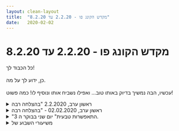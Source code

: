 ```yaml
---
layout: clean-layout
title:  "מקדש הקונג פו - 2.2.20 עד 8.2.20"
date:   2020-02-02
---
```

# מקדש הקונג פו - 2.2.20 עד 8.2.20 
כל הכבוד לך!<br> <br> כן, ידוע לך על מה.<br> <br> עכשיו, הבה נמשיך בדיוק באותו טוב... ואפילו נשביח אותו ונוסיף לו! כמה פשוט!

<details>
                    <summary>ראשון ערב, 2.2.2020 "בהצלחה רבה</summary>
                    השיעור שלי התחיל ב17:35 עם בן וקרן.<br> המשימה הראשונה הייתה לעבוד על משהו לבחירתי. לאחר מכן התבקשנו לעבוד על פורמה כלשהי לבחירתנו, אני עבדתי על שלושת הפורמות הבסיסיות לסרוגין. הונחנו גם להודיע על השתפרות במשהו, או כשמצאנו דגש שברצוננו לחזק. למרות שמצאתי דגש כזה (לבצע את הפורמה בצורה מדוייקת ככל האפשר) שכחתי להודיע על כך. <br> אחר כך התבקשנו לבצע תנועות שנעימות לנו, כרצוננו. החלק הארי של השיעור היה מורכב מאימוני קרב שלי ושל קרן בוריאציות שונות (עכשיו לפי תורות;עכשיו סימולטנית;עכשיו ביד אחת; עכשיו בשתי ידיים וכו&#39;) וזה היה מאוד מלמד, לפרק ככה כל חלק בקרב לחלקיקים הקטנים שלו.<br> לאחר מכן סבב שבו אומרים הצלחה מהיום, ואז מציינים כשמוצאים משהו שהיינו רוצים שיקרה/שיהיה ואז מדווחים על משהו שנעים לנו כרגע. לבסוף התרגיל נפתח לאחד משלושת האחרונים, כרצוננו.<br> השיעור נגמר בכך שבן נתן לנו משימה, וביקש שנבחר עוד שתי משימות, נבצע אותן לפי איזה סדר שנחליט, וכשנסיים השיעור ייגמר. המשימה הייתה להתמקד ביכולת שהיינו רוצים שתהיה לנו ולבנות את הדבר הזה. המשימות שבחרתי לעצמי הן:<br> לנסות לחמם את כפות הידיים<br> להסתכל על השיעור של הבנים שהתחולל לידנו וללמוד כמה שאפשר מצפייה בהם.<br> וזהו (:
                  </details><details>
                    <summary>ראשון ערב, 02.02.2020 - "בהצלחה רבה</summary>
                    מ 18:55 ועד 21:40 לערך.<br> ביחד עם ריב, יניב, דרור ובן.<br> <br> כמה נקודות מהשיעור שלי:<br>  - המיקוד שלי לשיעור הפעם שהוא יתמוך בשבוע הקרוב.<br> <br>  - ממש בהתחלה עשיתי להנאתי כמה סשנים שכללו ספירה עד 100. למשל כמה סשנים של 100 דילוגים, 2-3&nbsp;&nbsp;סשנים של חבטות באוויר, וסשן אחד ביחד עם ריב של חבטות לכרית. <br> <br> - בהמשך, לאחר שעברנו לקומה השנייה של גן יעקב, ריב, דרור ואני התחלנו בסדרה של עבודות פשוטות וטובות. התחלנו בהזזות בעמידת רוכב, עברנו לסימונים עם יד אחת לשני הפרטנרים, בהמשך הוספנו את היכולת להסיט ולהתחמק, אח&quot;כ עשינו משהו דומה עם סימוני בעיטות במקום עם הידיים.<br> <br>  - עברנו לתרגול ממושך, יחסית, של תפיסה והתחמקות. להערכתי זה נמשך כשעה ורבע. בהתחלה היינו ארבעה (ריב, יניב, דרור ואני) ואחרי כמה זמן בן הצטרף אלינו. אזור המשחק היה תחום ע&quot;י מעקה ושני עמודים במרחק של 3 מטרים ממנו וכ-10 מטרים אחד מהשני. הבדל אחד בין מה שתרגלנו לבין צורת העבודה הבסיסית הוא שהפעם לא החלפנו תפקידים ברגע שהייתה תפיסה, אלא התופס יכל לעצור במהלך הניסיון שלו לצוד אחרים ואז מישהו החליף אותו. <br> זו הייתה עבודה מאד טובה ומהנה. בסבב חופשי של שיתופים שעשינו לאחר מכן, ציינתי שרק בדקות האחרונות של העבודה הרגשתי שאני נכנס למצב של למידה גבוה יותר. כשאמרתי את זה התכוונתי בעיקר לחלק בו הייתי בתפקיד של הנתפס. זה בא לידי ביטוי באפשרויות חדשות שזיהיתי ושאני יכול להתקדם בהן, ובעירנות מחודשת שעלתה בי. זה העלה בי זכרונות למקרים דומים בעבר...<br> <br>  - סיימתי את השיעור שלי בברכה ובהיזכרות במיקוד שבחרתי בתחילתו.<br> <br> אחלה שיעור! תודה!
                  </details><details>
                    <summary>"התאפשרות טבעית" יום שני בבוקר ה 3.</summary>
                    אימון חופשי בין הקשתות בגינה..<br> בין היתר אימון בעיטות סימונים עד הברך<br> עם יואב וקרב סימונים ידיים כל הגוף גם,<br> אחר כך כתפיים עם אינגריד אחיזת יד <br> וחיבוק..<br> בן התערב עם 4 שערים לעבודה עם הקשתות<br> בגן המשחקים.. להיתלות בידיים כפופות איפה<br> שיוצא.. לתפוס בשתי ידיים ולעבור ממקום למקום,<br> להשתמש ביד כחבל שמחזיק אותי מליפול,<br> ובסוף לכופף את היד ולהתיישר.. והאחרון להאחז<br> בשתי ידיים ושתי רגליים על המתקן<br> לאחר מכן כל אחד עבודה פנימית לעצמו ולאחרים, וסיימנו ב 0835<br>
                  </details><details>
                    <summary>משיעורי השבוע של</summary>
                    
                  </details><details>
                    <summary>> > א' 2.2.2020, "בהצלחה רבה</summary>
                    ממשהו כמו עשרה לשבע עד עשר וחצי ומשהו, בגן יעקב. בהתחלה על הרמפה בכניסה ואז בקומה השניה, ליד החלונות להיכל התרבות.<br> בתחילת השיעור בועז ואני, בהמשך הצטרפו גם דרור ויניב. בהתחלה היינו גם ליד קרן והדר בשיעור שלהן.<br> <br> תרגלתי קצת את סן צ&#39;ן השלישית, נהניתי לגלות שכאילו שכחתי חלקים ממנה, זה הראה לי אלו נלמדו באופן יותר שטחי. כשחזרתי עליה קצת עם בועז נזכרתי וגיליתי דברים חדשים דווקא מתוך תחושת העולב המסויימת שליוותה את העבודה, כאילו הפורמה מלמדת אותי דברים בנפרד מרמתי בה. זה היה יפה. עיקר מה שקיבלתי, לפיכך, לא היה זרימת הפורמה, תנועות מתוכה או מה שאפשר לעשות בהן (אם כי גם אלה היו), אלא רגעי התבוננות בהתרחשויות בתוכי תוך-כדי תרגול.<br> <br> בועז חבט באוויר סדרות של מאה חבטות, היה נעים לצפות בו (תוך כדי תרגולים אחרים, גם כדי לא לשנות את העבודה שלו) וללמוד ממנו. בסוף הצטרפתי אליו למאה חבטות (שלו ואז שלי) בכרית. עזר לי כוונון של בועז, ששיתף אותי בזה שהוא מנסה לכלול בעבודה אחוז מסויים של בעיטות. נהניתי בעיקר מסדרות חבטות, ומלהבחין ברגעים שבהם &quot;נשאבתי&quot; לחשוף את עצמי, כאילו משחק תשומת הלב הוא העיקר. גם את התרגול הזה חוויתי כמן מסעון היכרות-מחדש עם תחום שמלמד אותי דברים בלי קשר לרמתי בו. חוויית הזרות, היעדר המיומנות, היעדר תשומת הלב, הציעה לי יתרונות היום, ונלוו לזה תחושת-גילוי והקלה (כללית, לא רק לגבי התרגולים המסויימים או תחומי התרגול).<br> <br> בשלושה, עם בועז ודרור, התחלנו ב&quot;הזזות&quot; ביד אחת (כולנו ניצלנו את זה שלאחד מאיתנו היתה חולשה במרפק כדי להתיימן בעבודה ביד אחת) ועברנו במדורג לחקירת סימונים עדינים וכוונתם, סימוני יד ורגל והגנה על עצמנו, חמיקה, שילובי יד ורגל - צורות עבודה בסיסיות שהראשוניות המובהקת שלהם איפשרה לי לגלות הרבה הפעם. נדמה היה לי שתשומת הלב שכל אחד משלושתנו הצליח להגיע אליה ולהישאר בה עזרה גם לאחרים, מן תזונה משותפת, ריקוד משותף (מגושם לפעמים, וגם בזה היה יפה להיות).<br> <br> עד שבן שלף אותנו לסט עבודות, הגענו ביוזמת יניב גם לטיפונת תרגול של פורמת &quot;עגור&quot; קצרצרה, מחזורית, נהדרת.<br> המצפן העיקרי שהונחיתי בתחילת השיעור להיעזר בו היה <b>איזון</b>. התרגול הזה הזכיר לי אותו (בעזרת הפורמה, האיזון, והיעדרו).<br> <br> תרגלנו זמן ארוך יחסית &quot;תפיסה והתחמקות&quot; בהנחיית בן ואז גם בהשתתפותו, במלבן שגבל בגדר (תוחמי-השטח האחרים היו שני עמודים והדמיון) ולכן היו לו רק שלוש צלעות שדריכה מחוץ להן גורמת לנתפסים להצהיר על קיומם. במשך זמן קצר יחסית שלקחתי בו את תפקיד התופס (כלומר הייתי בעיניים עצומות) מצאתי שאני מאבד את תפיסת השטח די מהר - את הכיוון, את הצורה. ניסיתי למצוא הדים לגילוי הזה גם בתפקיד הנתפס (בעיניים פקוחות).<br> <br> שיתפנו (ושותפנו) בדברים שרצינו לשתף בהם (מה&quot;תפיסה והתחמקות&quot;; מהחיים; מחמש דקות שקיבלנו להשתפר בהן במנוחה; מכמה דקות שקיבלנו כדי לתת לעצמנו בהן עזרים לימים הקרובים). בלטה לי נפרדות השיתופים ממה שהביע אותם. אופני ההתבטאות - המלים, הדמויות - נדמו לי כמן כתמי צבע קטנים, כתמי שמן על מים. נהניתי לראות, כמידת יכולתי, משהו ממה שיצר אותם בכל אחד מאיתנו. נדמה לי שזה עזר לי גם לקבל מהם יותר, ולתת בהם יותר (גם כששיתפתי רק בכותרת כמו &quot;זה היה יעיל ומועיל&quot;).
                  </details><details>
                    <summary>> > ב' ערב, 3.2.2020: "כוכבנו הטבעי</summary>
                    מעשר, אחרי שחזרתי הביתה מהעבודה.<br> מסגרת השיעור שלי עוצבה היום בנדיבות כך שיתאפשר לי בכלל. בהתחלה קיבלתי באימייל הנחיות להשתער עם יומן השיעורים (שאם איישם מספיק לפני תחילת השיעור יוכלו לשגר אותי גם לנקודת מפגש פיזית (אנסטסיה, יעד שלרווחת הבטן שלי לא הגעתי אליו)). כשהתברר שלא אחזור היום מהעבודה בזמן לשעת המפגש המיועדת, שעת ההתחלה הוגמשה. נדיר ומשמח.<br> <br> הפרדתי את השיעור מהמולת היומיום בקריאה ב-&quot;commentaries&quot; של מוריס ניקול. כפי שקיוויתי שיקרה, זה היה קצרצר (זאת היתה מעין ברכה, אפשר לומר) - נזכרתי כמעט מייד במשהו שבא לי לספר עליו משיעור יום א&#39; ופניתי ליומן.<br> עד אחת עשרה וחצי.<br>
                  </details><details>
                    <summary>> > ד' ערב, 5.2.2020: "ניקוי והשלת המיותר</summary>
                    מכמה דקות לשבע עד כעשר ועשרה, בועז, נעה, דניאל ואני.<br> <br> בתחילת השיעור קיבלנו ארבעה מקדשים, בארבע משבצות-שטח עוקבות ברחבת חסידי אומות עולם: <br> &#127983; מקדש הפורמות<br> &#127983; מקדש הריצה (שאפשר גם לצאת ממשבצת הקרקע שלו, רק צריך להישאר בקשב אליה ולדעת אם מישהו נכנס לתוכה)<br> &#127983; מקדש הטכניקות<br> &#127983; מקדש העבודה עם הקרקע<br> <br> התייצבנו כל אחד במקדש, והנחנו להם להנחות אותנו.<br> <br> היינו חופשיים לנוע ממקדש למקדש כרצוננו, אבל בכל מקדש יכלו להיות עד שניים מאיתנו - כך שאם אחד נכנס למקדש שכבר נמצאים בו שניים על לפחות אחד מהם לעבור למקדש אחר.<br> כניסה למקדש ועזיבתו, נעשו עם ברכה.<br> מי שנכנס למקדש שכבר שוהה בו מישהו, נכנס לחסותו של מי שכבר בו.<br> <br> הונחיתי על ידי נעה במקדש הפורמות (בשימוש בפורמה כבמפה שמראה לי דרך בטוחה שכבר נעשתה לי היכרות איתה שוב ושוב) ובמקדש העבודה עם הקרקע (בשימוש בקרקע בכדי לנוח), על ידי דניאל במקדש הטכניקות (בהדרכה מרשימה בצלילותה שאיפשרה לנו חקירה פשוטה ומענגת של הגעות זה אל זה), ועל ידי בועז במקדש הריצה (בקפיציות שהקרקע והגוף מספקים ובמיומנות החייתית הטבעית של התנועה - שאיפשר תרגול ספרינטים כיפי במיוחד).<br> הנחיתי את נעה במקדש הטכניקות (בשימוש בטכניקה כבמפה, שמנחה גם באמצעות &quot;לבבות&quot; או &quot;ליבות&quot; שיש בה - בזו שעבדנו איתה הונחינו על ידי ליבת הטווח וליבת המוגנות לכל אורך הדרך), ואת בועז במקדש הפורמות (בשימוש בתנוחות מוצא למנוחה והטענה והשתגרות מהן לתנוחות שמשמשות כך בתורן גם הן).<br> תחושת המקדש בכל אחד מהם היתה חיה, חזקה, זוהרת מאוד, וניכרה כשהייתי בהם עם עוד מישהו וגם כשהייתי בהם לבד.<br> <br> ---<br> <br> בשלב שנמשך הרבה פחות זמן מהאחרים הותר לנו לשהות בכל מקדש בלי הגבלת כמות (כשכל השוהים במקדש מסויים נמצאים תחת חסות הוותיק-במקדש מביניהם). לא השתמשנו בזה נדמה לי, לא זכור לי רגע עם יותר משניים במקדש.<br> <br> ---<br> <br> ארבעת המקדשים התחלפו ב-<br> &#127963;&#65039; מקדש המנוחה<br> &#127963;&#65039; מקדש העבודות הפנימיות<br> &#127963;&#65039; מקדש המוגנות הפנימית<br> &#127963;&#65039; מקדש ההסתדרות ביומיום<br> <br> אופן העבודה השתנה: כל מי שעוד בשיעור, ביחד במקדש שנמצאים בו כרגע.<br> כשעוזבים את המקדש, שיעורו של מי שהיינו תחת חסותו מסתיים.<br> <br> במקדש המנוחה דניאל, בועז ואני הצטרפנו לנעה כך שהיינו תחת חסותה, וכשעזבנו אותו הסתיים השיעור של נעה ונשארנו שלושה. זה היה חלק נהדר ומצחיק במיוחד ויצאנו ממנו, להרגשתי, הרבה יותר אנרגטיים משנכנסנו אליו. בין השאר למדנו את רפלקס הפיהוק (פלא גדול שמתקפת הפיהוקים שלנו לא פוררה את הרחבה), הנאה מעייפות, ושימוש בעייפות כבאנרגיה זמינה. <br> <br> אל מקדש ההסתדרות ביומיום הוביל אותנו בועז, כך שדניאל ואני הצטרפנו אליו וכשעזבנו אותו הסתיים השיעור של בועז.<br> בועז הנחה אותנו להבחין בזה ש&quot;הסתדרות ביומיום&quot; היא רק שלב ראשון במגדל שמאפשר הרבה יותר, ונתן לנו להבחין בשתי הרמות הבאות ולאפיין אותן. לרמה הבאה שלי קראתי &quot;שפע&quot;, היא מאופיינת בזה ש&quot;הסתדרות ביומיום&quot; היא כבר נתון מובן מאליו, לב פועם שמאפשר לשפע עיסוקים והצלחות לנבוט ממנו, סביבה רגועה, בטוחה, שופעת ומלאת חיים. את הרמה שאחריה כיניתי &quot;עושר&quot;, והיא מאופיינת בזה שרמת השפע היא כבר לב פועם שמאפשר להפנות את השפע למה שנועד לו באמת (דוגמא שעלתה על דעתי בהקשר הזה היא ביל גייטס, שלא עוסק עכשיו באיפשור שפע אלא בניתובו לעשיית טוב ברמה אחרת).<br> <br> אל מקדש העבודות הפנימיות הוביל אותנו דניאל, וכשסיים להנחות אותנו הסתיים השיעור שלו.<br> דניאל העביר אותנו דרך מדיטציות שהפשיטו מ&quot;קור&quot; ומ&quot;עייפות&quot;, למשל, את הסיפורים שלהם, והשאירו את החוויה שלי נטולת התוויות, ישירה, ומופלאה עד מאוד.<br>  <br> סיימתי את השיעור בסביבות עשר וחמישה, עשר ועשרה, כשעזבתי את מקדש המוגנות הפנימית. נתתי בו לעצמי מבנה מגן להמשיך איתו אל תוך השיעור הגדול. עניינו של המבנה הזה הוא רכות גמורה, וההשראה לו היא הספרה שסביבי (או אני שסובב את הגוף) שככל שהיא מתעדנת ונעשית רגישה יותר גוברות גם מוגנותה ויכולתה להיות בטוב ולעשות טוב בכל סיטואציה.<br> <br> בועז לא הניח בחוכמתו לאשליית משחקי &quot;סוף השיעור&quot; לשחק בו, ונשאר עד הסוף.<br> <br> אחח אחח. כל כך הרבה יופי.<br>
                  </details><details>
                    <summary>שני בוקר 3.2.2020 "התאפשרות טבעית</summary>
                    שעת הגעה 06:40 עם רמי אינגריד ובן<br> עבודה במתקנים של גינת דובנוב. עבודה תנועתית ממריצה בבוקר קר, התמקדתי בנסיון להתחבר לאיכות של רצף וזרימה.<br> עבודה זוגות עם רמי, קרב רגליים עדין מתחת גובה ברכיים, קרב סימונים עדין פלג גוף עליון, דגש על עבודה עם צד שמאל, מיקום ראש.<br> התבוננות במה אני רוצה להגשים בשיעור הזה, מה הצעד הקטן הבא שאני יכול לעשות. <br> גלגולים עדינים, הרפיה של הגב, התמסרות לגלגול, הגיע אליי דגש של מגע יד מודע בקרקע כמפתח מעניין לגלגול, הרגיש לי שלפני כן היה שם משהו מקרי, לא מודע. הגלגול השתפר, פחות הפרעות יותר זרימה. <br> התבוננות כיצד אני הופך את המשימות היומיות שלי לשיעורונים קטנים. <br> המפתח להיום - מה אני רוצה להשיג במשימה הזו, באופן מיידי, בתמונה הגדולה. <br> עבודה עם המתקנים בהנחית בן. <br> להיתלות עם ידיים כפופות, להניע את מיקום הרגליים שלי ממקום למקום תוך היתלות על המתקן. היתלות על יד אחת, לעלות על המתקן, להגביה עצמי מהקרקע. <br> מיקוד על עבודה נינוחה, חסרת מאמץ, מנות קטנות ונוחות לעבודה, בהנאה. הבחנה במאמצים מיותרים שנוצרים אצלי ומכבידים משהו, ללא ערך מוסף לעבודה. <br> סדרת עבודות פנימיות, סיום שיעור בסביבות 08:30<br>
                  </details><details>
                    <summary>"כוכבנו הטבעי", שני ערב, 3.2.2</summary>
                    רשימה שקראתי לה &quot;רצונותיי&quot;:<br> 1. להיות עצמי<br> 2. לממש את עצמי<br> 3. להתפתח במדיטציה<br> 4. להתפתח בזוגיות<br> 5. להיות יכול לעזור לאחרים<br> 6. להתרפא עוד בנפש<br> 7. להיות לוחם קונג פו טוב<br> 8. לשתף את יצירותיי ברבים<br> <br> כתבתי אותה באנסטסיה.<br> לפני אנסטסיה הייתה שעה של התפתחות בדובנוב, ואז הליכה לאנסטסיה.<br> בשעה בדובנוב הייתה חצי שעה של עבודה פיזית וחצי שעה של עבודה פנימית.<br> <br> זכור לי רגע מיוחד מההתחלה ממש. הבטתי בנערים משחקים עם סקייטבורדים וחשתי שאולי אני כבר בשיעור שלי. ואז חשבתי ששיעור זה הרפתקאה כזאת, קצת עמוקה יותר מהיום יום. <br> בכלל הרבה בשיעור התעסקתי במה זה אומר שיעור. וקצת העמקתי בהבנתי את זה.<br> זה לאו דוקא אומר להיות שיא המרוכז ומאוד על זה, אלא יותר <b>מעין היענות פנימית למשהו שמציע את עצמו</b>. (זה בערך מה שעלה לי כתשובה לשאלה מה זה שיעור).<br> <br> לבד באנסטסיה תקשרתי עם עצמי דרך כתיבה. חקרתי את הדבר הזה של פגישה עם עצמי. מה זה? עלה לי שאני במעין מפגש ריפוי שכזה עם עצמי. אמרתי לעצמי &quot;מותר לי&quot;. בכוונה של מותר לי להיות ככה, מותר לי להרגיש ככה, <b>מותר לי פאקינג להיות</b>.<br> <br> עם בן באנסטסיה:<br> אנסה לרשום את המהות של מה שהיה בחלק זה של השיעור: <br> <br> הפחד הדמיוני לעומת המציאות. אני יכול להשוות ביניהם ולראות את ההבדל. זה משחרר.<br> <br> אם הייתי מקבל את כוח העל של עכשיו אני שלם עם עצמי לגמרי, איך שאני, ככה בדיוק, האם הייתי נענה לכל מיני אפשרויות שקשורות ליצירה שלי? האם הייתי מופיע מול 200 איש? 1000? תכלס כן.<br> <br> <b>להיות עצמי. להאיר אותי.</b> (תרתי משמע). (נעים לי לכתוב את זה עכשיו). זה גורם לי לחשוב על המילים &quot;מהות זורחת&quot;.<br> <br> בן הלך לו, והמשכתי קצת את חקירת מה זה פגישה עם עצמי בכלל. <br> ואז הלכתי. ותוך כדי ההליכה, השיעור תם לו.<br> <br> 17:30-21:30.
                  </details><details>
                    <summary>> > מקסים</summary>
                    
                  </details><details>
                    <summary>> > > > (</summary>
                    
                  </details><details>
                    <summary>> > משהו נוסף מתחילת השיעור</summary>
                    להפוך את הלימון ללימונדה.<br> <br> משפט שעלה לי.<br> <br> ושכיוון ללעשות משהו טוב עם הרעש הפנימי.<br> <br> איזושהי התייחסות טובה אליו, שאפילו הופכת אותו למועיל בדרך כלשהי.
                  </details><details>
                    <summary>שני בקר 3.2.2020 - "התאפשרות טבעית</summary>
                    הגעתי הפעם בשעה 6:45 - איחרתי כי יצאתי מאוחר מהבית ולא מצאתי חניה.<br> התאמנתי עם יואב ורמי, בן הסתכל, העיר, שיקף וגם הנחה.<br> התמקדתי מאוד בעבודה שלי. הדגש שלי: זרימה לאצבעות גפות הידיים. כשבחוץ קר, אצבעות 1-3 לא ממש מתחממות, השתיים האחרות כן מתחממות כעבטר זמן מה. <br> עבודה עצמאית שלי על שחרור זרימה טובה לידיים, כפות הידיים והאצבעות. <br> תוך גדי התאמנתי על בעיטות, תנועות עדיין שיכולות לתרום לזרימה לכפות הידיים, גלישה על הדיסקית, גמישות, טיפוס נוח על מתקנים, קרב<br> כתפיים עם רמי, תרגילי כושר ועוד. <br> בן הנחה אותנו לתרגל היתלות בידיים מעט כפופות, ולט לחצי שניה. מאוד מאתגר עבורי, אבל זאת יכולת נחשקת עבורי. רמי ויואב כרבה יותר חזקים, התמקדתי ביכולת שלי.<br> 4 תרגילים לשיפור כח הזרועות. הכי אההתי את &quot;תנועת טרזן&quot; שבה גולשים מנקודה לנקודה תוך אחיזה במוט או חבל. אלמנט המשחק (הדמיוני) מגשר ומקל עחי את הפעולה. סתם היתלות בידיים כפופות מתקשר לי לתרגיל כושר שהוא מכבר ליכולותיי.<br> למחרת היה לי כיווץ שרירים קל בשרירי הזרוע. ארצה להמשיך לפתח את השרירים ואת היכולת.
                  </details><details>
                    <summary>"הצלחה מלאה" יום שלישי 04.02.2019 21:0</summary>
                    הגעה לשיעור ב8:58 <br> לאחר חיפוש קל אני ובן מצאנו זה את זה.<br> עבודה על הרפיה של הגוף תוך כדי הליכה לכיוון הים,<br> היעד העיקרי להרפות את הגוף, כל פעם שיש שיפור,&nbsp;&nbsp;להגיד. לדוגמה עיניים אם אני חש שיפור בהרפיית אזור העיניים.<br> לצד&nbsp;&nbsp;ההליכה התווספו תרגילי משנה - להרגיש /לראות את היופי- ולציין את זה (לצורך העניין במילה כן)<br> להרגיש את הרעש/ההפרעות ולומר להם hi בכל פעם שאני שם לב אליהם.<br> תוספות נוספות: <br> להרגיש את הרפיה גם בדברים מעבר לגוף (דוגמאות שלי : להרגיש הרפיה ברגשות,במחשבות בדברים שהם לא הגוף , ואז לציין את זה במקרה של שיפור ההרפיה).<br> יכולת לבטא את המילה בקול רם או בלב.<br> <br> ישיבה בספסל עם בן תוך כדי הבחנה בהצלחות:<br> היה מורכב מ לספר על הצלחה שהתרחשה.<br> להקשיב להצלחה שהצד השני&nbsp;&nbsp;מספר עליה<br> לשים לב לכמה הצד השני הוא מצליח ומוצלח ולהסתייע בכך (ניסוח שלי)<br> <br> היה מאוד נעים ומרגש, הייתה הצלחה גדולה שהשתפרה בין השאר בגלל תשומת לב לשני וכמה הוא מוצלח וההשפעה על תחושת המוצלחות שלי.<br> שכבות שהתווספו: <br> לתאר הצלחה עתידית אבל כך שלא יהיה בירור מהתיאור אם מדובר בהצלחה שהתרחשה או הצלחה שטרם התרחשה.<br> לתאר הצלחה מיידית בהווה המתרחשת ברגעים אלו ממש<br> <br> היה סבב מאוד מוצלח שכלל הצלחות &quot;גדולות&quot; ו&quot;קטנות&quot; (נגיד רגע קריטי במערכת יחסים והתרגשות כילד על הצלחה בהתקנת משחק מחשב מדיסקט&quot; ).<br> חזרה לתרגיל של ההרפיה , כאשר אני מבטא בלב או בקול ,כאשר יש התקדמות נוספת בהרפיה.<br> נפרד מבן וחזור למיקום של תחילת השיעור עם המשך התרגיל ההרפיה, כאשר אני מגיע למקום בו אני התחלתי את השיעור ,אני מסיים את השיעור&nbsp;&nbsp;הרשמי,&nbsp;&nbsp;הונחתי&nbsp;&nbsp;ע&quot;י בן , אני עדיין ממשיך את בתרגיל עד שאני מגיע לאוטו. <br> היה שיעור מצוין<br>
                  </details><details>
                    <summary>> > איזה כיף</summary>
                    הצלחתי להשאיר סיכום לילה למחרת - תרמו לזה שורה של נסיבות ובינהם היכולת שהייתה לי היום לבצע סיכום&nbsp;&nbsp;בבוקר, איזה כיף, מהמם
                  </details><details>
                    <summary>רביעי בקר 5.2.2020 - "להשתחרר מהבועה</summary>
                    הגעתי ב-6:25. השתתפו: תרצה ויואב. השיעור הרשמי הסתיים ב-8:25.<br> <br> בתחילת השיעור שלי, עד להגעתם של תרצה ויאב, עבדתי עם תשומת לב לזרועות ולידיים וגם התבוננתי במצבי באותו רגע. הרגשתי נעימות, קלילות והנאה שקטה.<br> צירפתי את תרצה ויואב לשיעור שלי בכך הנחיתי אותם לקחת את התיק ושהודעתי להם על כך שנעבור מקום. הייתה לי תחושה שעצם העובדה שנמנעתי מלהכריז על משהו כ&quot;השיעור יועבר היום דרכי&quot; עורר התנגדות. <br> הלכנו לכיוון לונדון מיניסטור, עם קטעי ריצה ודילוגים.<br> תוך כדי הליכה תרצה יצרה מעין מרחב אישי עם יואב שלא הייתי חלק ממנו, כשהם משחקים בלדבר ברוסית &quot;כאילו&quot;. שוב הרגשתי סוג של התנגדות דיסהרמוניה, סוגיה מאתגרת עבורי.<br> בכניסה לבניין אמרתי שלום לאיש דוכן הפלאפל והוא יצר קטע שייה עם יואב. נוצרה אצלי תחושה של &quot;פריצת המסגרת&quot;. האם התגובה שלי היא ביטוי של בועה שאני בתוכה?<br> <br> עבדנו בעבטדה חופשית במטרה להיטיב עם עצמנו. עבדתי על גמישות והתפניתי לשירותים.<br> לאחר מכן הונחינו להתארגן למעבר ויצאנו לכיוון שד&#39; ח&quot;ן תוך שיתוף על דברים יפים שאנחנו רואים. הצבעתי על כמה דברים שנראו לי יפה, גם תרצה ויואב. מתי שהוא תרצה הגיבה על משהו שהצבעתי עליו ואמרה כאילו בצחוק או בהתרסה &quot;זה מכוער&quot;. זה הדהד בי כאתגר שאני לא יודעת מה לעשות איתו. שחררתי והמשכתי הלאה. המשכנו כך תוך כדי הליכה איטית, לפעמים נעצרים ולוקחים את הזמן להתבנן על דברים יפים. זה היה כיף.<br> צעדנו כך עד לגן דבורה ברון. בזכרוני היה שם חבל שניתן לתפס עליו, וגשר תלוי - התבדיתי כשהגענו לשם. התערבבו לי זכרונות ממקומות שונים. <br> שם הונחינו לדמיין שאנחנו קופים ועלינו לעבוד עם המתקנים שבמקום מתוך התייחסות קופית, בתנועה קופית. <br> עבורי זה היה מעניין מאוד. גיליתי שכקוף אני חיה את הרגע וחווה את עצמי ואת היכולות שלי כפי שהן כרגע, שאם ברצוני לרדת למטה מהמתקן, לא אגש לאזור ה&quot;יציאה&quot; אלא פשוט אתפס מעל למעקה. לכעורה לא תובנה מסעירה וחדשנית, אבל משמעותית עבורי כי זה איפשר לי לחוות כמה &quot;בועות&quot; אני יוצרת לעצמי עם ה&quot;מיינד&quot; בכל רגע ושכקוף פחות אתפתה לכך. גם ראיתי כמה חחשות הידיים שלי נכון להים, כקוף-אדם. כעבור 15-20 ד&#39; עזבנו את המקום ועשינו גיחה לגן של גן העיר, נכנסנו לאזור המתקנים - זה הרגיש כאילו פלשנו לחדר הכושר של המאמן שעבד שם עם מתאמן. נשארנו שם 5 ד&#39; והמשכנו הלאה, לא ממש ידעתי לאן. הכיוון הכללי: אזור מוזיאון ת&quot;א. שקלתי אן להכנס לקפה לנדוור ובסופו של דבר עברנו לאזטר ככר רבין, ליד הבריכה והתיישבו שם במעגל. הונחינו לדבר על החוויות הקופיות שלנו. יואב אמר כמה דברים שדיברו אלי.<br> השיעור שלנו הסתיים תוך כדי שיחה.<br> <br> נותרתי עם תחושת חמיצות קלה של אי הצלחה. שאלתי את עצמי מה היא הצלחה - כשכולם מתלהבים בסוף השיעור? כנראה שזהו רק מדד אחד אפשרי. שמתי לב כבר כמה פעמים שאני יוצאת מהנחיית שיעור עם תחושת חוסר הצלחה, כשבהמשך אני חווה שלמדתי משהו משמעותי ועמטק באותו שיעור. כך היה גם הפעם. החוויה ה&quot;קופית&quot; שלי הייתה משמעותית מאוד והרגשתי בנמשך שזה קידם אותי.<br>
                  </details><details>
                    <summary>"ניקוי והשלת המיותר", רביעי ערב, 5.2.2</summary>
                    16:30-17:45 לבד<br> 17:45-19:00 עם קרן<br> 19:30-19:30 לבד<br> (זמנים בערך כאלה).<br> <br> שיעור ממש מגניב.<br> בדיוק כשקרן הגיעה הייתי בחקירה של שימת לב לשקט בגן דובנוב היפה.<br> לשקט ולקסם מסביב.<br> <br> עם קרן הייתה עבודה מעולה. בעיקר עבודת הדמיון שעשינו. דמיינו עצמנו קמים בבוקר ועושים תנועה כלשהי, והולכים לישון ואומרים מילה כלשהי מלווה בתנועה. שריר הדמיון עבד בכיף.<br> <br> נראה לי שהעבודה ביחד התחילה לקבל צורה בתרגיל שבו אמרנו חלקי גוף וחשנו אותם.<br> <br> עכשיו אני נזכר בזמן שלפני קרן, הייתי במתקנים ושיחקתי, והיו מלא ילדים והם הסתקרנו, וזה היה חמוד. אפילו הייתה תקשורת לא מילולית עם איזו ילדה שגם עשתה תרגילים במתקנים. <br> <br> עוד מהזמן עם קרן זכורה לי הנחיה של תנועה חופשית. בשלב כלשהו זה היה ממש ריקוד עם מגע עם הקרקע בחלקו (ממש כיף וחדש).<br> <br> בסוף לבד (קרן הייתה בקרבת מקום) עצמתי עיניי ופשוט שמתי לב.<br> <br> ואז טיולון, ברכה (שהיה מגניב לעשותה) וזהו.
                  </details><details>
                    <summary>> > עוד שני דברים שנזכרתי בהם מהשיעו</summary>
                    1. מה השפה שאני הפנימי מדבר בה? אולי לא מילים? מעניין.<br> <br> 2. לראות מבעד לחלום. <br> <br> שניהם עלו בזמן לבד לפני קרן.
                  </details><details>
                    <summary>רביעי בוקר 5.2.2020 "להשתחרר מהבועה</summary>
                    שעת הגעה 06:35 עם אינגריד ותרצה<br> שינוי מיקום ללונדון מיניסטור, הליכה קלילה ונעימה. מגע מיטיב עם הקרקע. <br> לונדון מיניסטור - סבב שיתופים שמיטיבים עמנו, היה מעניין לשמוע את השיתופים. לא היה לי ברור כמה שיתוף שלי ייטיב עמי, בסופו של דבר אני חושב שכן.<br> עבודה תנועתית קלה. היה שם הבוקר איזה ריח ממש לא נעים.<br> תרגול משותף עם תרצה של התחמקות עם הראש. היא עשתה את זה מאד יפה.<br> שינוי מיקום דרך רחובות תל אביב - הצבעה על נקודות של יופי. הבוקר מצאתי שאני מתקשה בזה.<br> השתמשתי בהליכה לקבל בהירות למטרות קרובות ובהישג יד, דברים קטנים ונעימים.<br> גן דבורה ברון - על המתקנים כמו קופים. היה נעים להיתלות להרגיש איכויות ״קופיות״ ירדתי אל הקרקע להמשיך את שדרוג עבודת הגלגולים שלי ויכולתי להבחין בשיפור מיום שני. <br> הליכה לככר רבין. ישיבה על הכסאות בשמש<br> סיום שיעור 08:30
                  </details><details>
                    <summary>"ניקוי והשלת המיותר", רביעי ערב, 5.2.2</summary>
                    הגעתי עדיין חלש אחרי החלמה משפעת. עבדנו בסביבת עבודה שבה ארבעה אזורים בסביבה הפיזית הוגדרו כמקדשים שמוקדשים לנושא מסויים. אחד לפורמים, אחד לריצה, אחד לטכניקות, ואחד לעבודה עם הקרקע. אנחנו יכולים לנוע בחופשיות בין המקדשים כשלא יכולים להיות יותר משניים בכל מקדש, ואם מישהו נכנס למקדש כשכבר יש מישהו אז הוא נמצא תחת חסותו.<br> <br> התחלתי במקדש הפורמים, שם עשיתי לאט את החלק שאני מכיר מפורמת יאן בטאי צ&#39;י ואת חמשת את החיות. את שאר הפורמים שאני מכיר עשיתי בדמיון. משם עברתי למקדש הטכניקות, שם הונחתי על ידי בועז בחישת הקשר לקרקע בתנוחות ותנועות שונות. בועז יצא ואני המשכתי בתרגילי אקרובטיקה שונים בדימיון, ואז פשוט במעיין חישה מדיטטיבית מעמיקה של הקרקע על שכבותיה הפנימיות.בשלב הבא עברתי למקדש הטכניקות, שם הונחתי על ידי בועז לקבל השראה מדימוי של מקדש עתיק לטכניקות, ואחרי שהוא עזב עשיתי סריקה ותרגול שטחיים של כל הטכניקות שהצלחתי לזכור. אחר כך עברתי למקדש הריצה שם תרגלתי ריצה בדמיון. משם חזרתי למקדש הטכניקות ושם נועה לימדה אותי טכניקה חדשה ועזבה, אחר כך התעמקתי בתרגול של טכניקה אחת מסויימת. כשריב הצטרף הנחתי אותנו לתרגל וללטש טכניקה אחת שאנחנו מכירים ואז לימדתי אותו את הטכניקה שתרגלתי ותרגלנו אותה ביחד. אחרי שריב יצא חזרתי למקדש העבודה עם הקרקע ושם עשיתי עבודה פנימית של חישה והחלפת אנרגיה עם האדמה. משם חזרתי למקדש הפורמים והתחלתי לתרגל את הפורמה הראשונה, אז ריב אסף אותנו למקדש העבודה עם הקרקע, שם שהתה נועה, ושם בסופו <br>  של דבר השתנתה סביבת העבודה. <br> <br> ארבעת המקדשים הפכו למקדש המנוחה, מקדש העבודות הפנימיות, מקדש המוגנות הפנימית ומקדש ההסתדרות ביום יום. כולנו היינו במקדש המנוחה תחת חסותה של נועה, ברגע שמישהו עובר למקדש אחר מי שהיינו תחת חסותו מסיים א השיעור, וכולנו עוברים עם מי שעשה את המעבר לאותו מקדש תחת חסותו. תרגלנו מנוחה בצורה די חופשית ותוך שיח ואז בועז עבר למקדש ההסתדרות ביום יום, שם בועז הנחה אותנו תוך שימוש בדימוי של שכבות שנמצאות מתחת ומעל המצב של &quot;להסתדר ביום יום&quot; שהוגדר כשכבה הראשונה. משם עברתי למקדש העבודות הפנימיות והנחתי אותי ואת ריב בשימת לב לטמפרטורות של הגוף באזורים שונים, אז רק בהקשר לתהליך הנשימה, ואז תשומת לב לנשימה באופן כללי. ריב עבר למקדש המוגנות הפנימית ואני סיימתי את השיעור.
                  </details><details>
                    <summary>> > תיקו</summary>
                    בתחילת השורה החמישית כתבתי בטעות טכניקות במקום עבודה עם הקרקע
                  </details><details>
                    <summary>שבת אחרה"צ 8.2.20 - "עצמאות לומדת</summary>
                    עשינו שיעור שבו בקצב מאוד מאוד הדרגתי, למדתי איך להתייחס לאגרופים עם כפפות האגרוף כאל מגע שאפשר להכיל, כאילו שזה מגע טיפולי, ופחות להתכווץ ולפחד מהם.<br> זו היתה בניית אמון איטית, גם ביכולת שלי לקבל מכה ולהישאר נוכח ורפוי, וגם ביכולת שלי לתת מכה ושל אסא לקבל אותה מבלי שאפחד לתת אותה.<br> הרבה תשומת לב ללשון, שכל הזמן חזרה להיות בין הלסתות ועלה בי פחד שאנשך את עצמי כמו שקרה בפעמים קודמים כשקיבלתי מכה בלסת.<br> התחלנו עם מגע ישיר עם כף היד, עדין, של טיפול, ולא מכה. נשארנו פחות או יותר עם העוצמה הזו לאורך כל השיעור, גם כשעברנו לתנועות אגרוף עדינות, ובהמשך לכפפות אגרוף. ראיתי שכשזה חזק יותר, כמעט תמיד עולה בי פחד והתכווצות או לפחות אי נעימות מהמכה, גם אם הכוונה של אסא היתה מיטיבה. שמתי לב שאילו הקונטקסט היה אחר, למשל מסאז&#39;, הייתי יכול להנות הרבה יותר מהמגע, גם אילו היה חזק יותר או כואב יותר. הקונטקסט הזה של המכה עשה לי לא נעים. ולא שאי פעם הרביצו לי או משהו כזה. פשוט אלימות מפעילה אותי, אולי לא היה לזה מקום בבית אף פעם. השאלה איך אני יכול לראות את מה שאנחנו עושים באמנות הלחימה כמשחק מיטיב ולא כאלימות.<br> בשלב כלשהו בשיעור גדל הבטחון שלי בכך שאסא יכול להנות מהמכות שלי ונהניתי מהמשחק והייתי יותר אנרגטי ומשוחרר.<br> לסיום, דמיינו את עצמנו בעוד 1000 שעות של אימון כזה, והרגשתי איך הבטחון שלי גדול יותר כך והיציבה בטוחה ונינוחה יותר.<br> <br> בסוף השיעור התפצלנו, והמשכתי קצת להיות בנוכחות עם הסביבה והשמיים ומחובר ונהנה ולוקח את הזמן בהליכה נינוחה, אבל תוך כמה דקות איבדתי את המוטיבציה כי הייתי לבד והיה קר וסיימתי את השיעור.<br>
                  </details><details>
                    <summary>חמישי ערב 6.2.20 "חופש להיות</summary>
                    אני בועז וריב שהנחה<br> הליכה לדיזינגוף סנטר ושיתוף בסבב בנקודות משמעותיות משיעורי השבוע<br> נכנסנו למקדש ידע שנקרא &quot;צומת ספרים&quot; וכל אחד עשה עבודה חופשית עם המרחב ואפשרויותיו<br> בהמשך ישבנו יחד עם ספרים שבחרנו ושיתפנו תובנות הקשורות לספרים<br> זיהוי העושר והשפע האדיר שנמצא בין כותלי החנות הזו, וכמה זה לא טריוויאלי להיות בנוכחות של כל כך הרבה היסטוריה, יצירתיות, נסיון חיים וידע...<br> נקודה ספציפית שהיתה לי משמעותית במיוחד היא תנועה של התרחבות לעבר האור, התפתחות מעלה, שמצריכה סוג של התנגדות ל&quot;כוח המשיכה&quot; המושך מטה...<br>
                  </details><details>
                    <summary>ראשון ערב 2.2.2020 "בהצלחה רבה</summary>
                    אני ריב בועז ודרור ובהמשך בן הצטרף והנחה<br> מ 19:41 (הגעתי באיחור ומצאתי בהמשך את השאר) עד 22:30<br> נקודות מהשיעור:<br> עבודה מהנה ומקדמת של תפיסה והתחמקות, למדתי המון גם מלצפות באחרים<br> היכולת לקדם מטרה ב&quot;ספרינטים&quot;<br> היכולת לבנות יכולת שהתדרדרה באופן משופר ומשודרג<br> האפשרות לקבל תובנות והזנה מספרים<br> עבודה נהדרת עם מנוחה. לשדרג את איכות המנוחה שלי<br> לכוונן דברים בתוכי למימוש בהמשך<br> <br>
                  </details><details>
                    <summary>שלישי בוקר - 4.2.20 - "יומן למידות</summary>
                    שיעור בביתי מול המחשב.<br> הוספתי רשמים מארבעת שיעוריי האחרונים, והתפלאתי לטובה שדי זכרתי כל אחד מהם<br> ומה אני רוצה להשאיר כרשמים מכול שיעור.<br> תודה !
                  </details><details>
                    <summary>שני ערב 3.2.20 "כוכבנו הטבעי</summary>
                    בשעות הערב, ללא זמן התחלה וסיום מוגדרים. <br> למעשה לא הייתי מאוד מודע לכך שאני בשיעור. אלא בפשטות עסקתי בהשלמת כל מיני משימות שהיה להשלים. <br> <br> היה לי נחמד להשלים את אלה מהן שהשלמתי. <br> <br> תודה!!
                  </details><details>
                    <summary>ד' ערב 5.2.20 "ניקוי והשלת המיותר</summary>
                    זמני השיעור 21:15 עד 22:45<br> לבדי בשיעור, במיניסטודיו<br> <br> זהו השיעור האחרון במסריק 7. כל הדירה מפורקת, חפצי ארוזים ומוכנים להובלה לאחסון.<br> אני עומד בתוך המיניסטודיו, מול המראה, ומתחיל את השיעור בברכה. <br> <br> מדיטציית הרפייה ארוכה מאוד, להרפות אל המטריצה הזוהרת שאני. לכל נקודה בגופי יש את המערך שלה המדויק.<br> <br> איפוס כוונות על התקופה הקרובה ועל השנה הקרובה. להיות בסיפורים הנכונים. לא להניח לסיפורי מאלוור לשאוב אותי.<br> <br> עבודה בתנועה נעימה וקשובה. <br> <br> תודה!!!
                  </details><details>
                    <summary>שבת 8.2.20 "עצמאות לומדת</summary>
                    זמני השיעור שלי 15:15 עד 17:20 לערך<br> עם עומרי<br> <br> ישיבה במדיטציה ליד מתקן הנינג&#39;ות בכיכר חסידי אומות העולם<br> כלי מאיזה איכות אני כרגע. הדבר יקבע איזה מין מידע אקבל. איזה מין אנרגיה תגיע הנה. כמה ממנה. כמה מזה ישמר וישמש. השיעור שלי כולו היה על נושא זה. למעשה, זה נושא מרכזי שתמיד אמור להיות על הפרק. הבסיס כזה. <br> <br> לאחר שעומרי הגיע אספתי אותנו ועברנו אל המקום המכונה משום מה הפיל הלבן.<br> שם עסקנו בבניית וניקוי הבסיס של עבודת זוגות במגע. מגע באחר בכוונת ריפוי. גם בהקשר של משחקי בסיס באמנות הלחימה. סוג של טיפול. בהדרגה הגברנו קצת את הקצב והעוצמה ואפילו הגענו לשים כפפות ולהתחיל לשחק איתן. כאשר כל הזמן כוונת הטיפול באוויר. <br> <br> באמצע עבודה זו התחיל לרדת עלינו גשם ועברנו מיקום. <br> בסופו של חלק זה כל אחד מאיתנו קיבל להמשיך את שיעורו עד תומו. <br> אני המשכתי עם עבודה ישירה על השאלה הזו. כלי מאיזו איכות אני. המשכתי איתה עד לסיומו של השיעור. מספר דקות לפני שהגעתי אל שטח השיעור הבא שלי. <br> <br> תודה!!!<br>
                  </details><details>
                    <summary>רביעי ערב, 05.02.2020 - "ניקוי והשלת המיותר</summary>
                    ביחד עם ריב, נעה ודניאל.<br> מ 18:50 עד 22:00<br> <br> עיקר השיעור התקיים בתוך ארבעה מקדשים כאשר כל אחד מהם ממוקם במבנה ריבועי:<br>  - מקדש הפורמות<br>  - מקדש הריצה<br>  - מקדש הטכניקות<br>  - מקדש העבודה עם הקרקע<br> בהתחלה התפצלנו ארבעתינו לכל אחד מהמקדשים, כאשר אנו יכולים לעבור למקדש אחר, ואז מי שנכח באותו זמן במקדש אחראי גם על זה שהצטרף. הייתה מגבלה של עד שניים בכל אחד, ואם שלישי מצטרף אחד מהשניים הנוכחים צריך לעבור למקדש אחר.<br> <br> אחד הדברים שהיו לי מאד טובים היה להרגיש את ההיסטוריה של המקום, את האנשים שעברו בו במהלך מאות השנים ובכך להתחבר לידע רחב יותר. זה היה משמעותי יותר במקדשים הפורמות והטכניקות.<br> <br> בהמשך שונו המקדשים לארבעת אלה:<br>  - מקדש המנוחה<br>  - מקדש העבודות הפנימיות<br>  - מקדש המוגנות הפנימית<br>  - מקדש ההסתדרות ביום יום<br> בשלב הזה לא הייתה מגבלה למספר הנוכחים בכל מקדש.<br> <br> היה לי שיעור מעולה! תודה!
                  </details><a href="javascript:history.back()">בית</a>